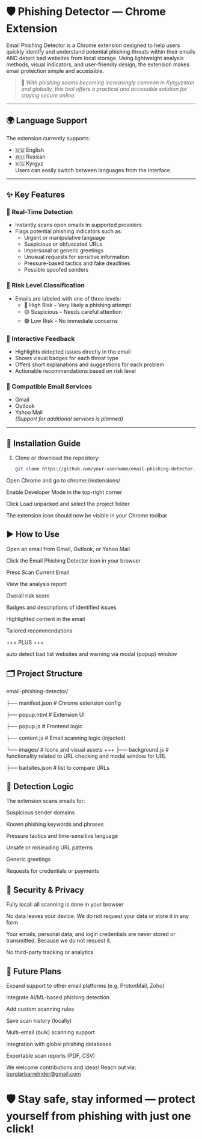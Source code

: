 # 🛡 Phishing Detector — Chrome Extension

Email Phishing Detector is a Chrome extension designed to help users quickly identify and understand potential phishing threats within their emails AND detect bad websites from local storage. Using lightweight analysis methods, visual indicators, and user-friendly design, the extension makes email protection simple and accessible.

> 📌 *With phishing scams becoming increasingly common in Kyrgyzstan and globally, this tool offers a practical and accessible solution for staying secure online.*

---

## 🌍 Language Support

The extension currently supports:
- 🇬🇧 English
- 🇷🇺 Russian
- 🇰🇬 Kyrgyz  
Users can easily switch between languages from the interface.

---

## ✨ Key Features

### 🔎 Real-Time Detection
- Instantly scans open emails in supported providers
- Flags potential phishing indicators such as:
  - Urgent or manipulative language
  - Suspicious or obfuscated URLs
  - Impersonal or generic greetings
  - Unusual requests for sensitive information
  - Pressure-based tactics and fake deadlines
  - Possible spoofed senders

### 🎯 Risk Level Classification
- Emails are labeled with one of three levels:
  - 🔴 High Risk – Very likely a phishing attempt
  - 🟡 Suspicious – Needs careful attention
  - 🟢 Low Risk – No immediate concerns

### 💬 Interactive Feedback
- Highlights detected issues directly in the email
- Shows visual badges for each threat type
- Offers short explanations and suggestions for each problem
- Actionable recommendations based on risk level

### 📧 Compatible Email Services
- Gmail  
- Outlook  
- Yahoo Mail  
*(Support for additional services is planned)*

---

## 🚀 Installation Guide

1. Clone or download the repository:
   ```bash
   git clone https://github.com/your-username/email-phishing-detector.git

Open Chrome and go to chrome://extensions/

Enable Developer Mode in the top-right corner

Click Load unpacked and select the project folder

The extension icon should now be visible in your Chrome toolbar

## ▶️ How to Use
Open an email from Gmail, Outlook, or Yahoo Mail

Click the Email Phishing Detector icon in your browser

Press Scan Current Email

View the analysis report:

Overall risk score

Badges and descriptions of identified issues

Highlighted content in the email

Tailored recommendations

+++ PLUS +++

auto detect bad list websites and warning via modal (popup) window


## 🗂 Project Structure

email-phishing-detector/

├── manifest.json         # Chrome extension config

├── popup.html            # Extension UI

├── popup.js              # Frontend logic

├── content.js            # Email scanning logic (injected)

└── images/               # Icons and visual assets
+++
├── background.js         # functionality related to URL checking and modal window for URL

├── badsites.json         # list to compare URLs 

## 🧠 Detection Logic
The extension scans emails for:

Suspicious sender domains

Known phishing keywords and phrases

Pressure tactics and time-sensitive language

Unsafe or misleading URL patterns

Generic greetings

Requests for credentials or payments

## 🔐 Security & Privacy
Fully local: all scanning is done in your browser

No data leaves your device. We do not request your data or store it in any form

Your emails, personal data, and login credentials are never stored or transmitted. Because we do not request it.

No third-party tracking or analytics

## 🚧 Future Plans
 Expand support to other email platforms (e.g. ProtonMail, Zoho) 

 Integrate AI/ML-based phishing detection

 Add custom scanning rules

 Save scan history (locally) 
 
 Multi-email (bulk) scanning support 

 Integration with global phishing databases 

 Exportable scan reports (PDF, CSV) 

We welcome contributions and ideas!
Reach out via: burglarbarrelrider@gmail.com
# 🛡 Stay safe, stay informed — protect yourself from phishing with just one click!
